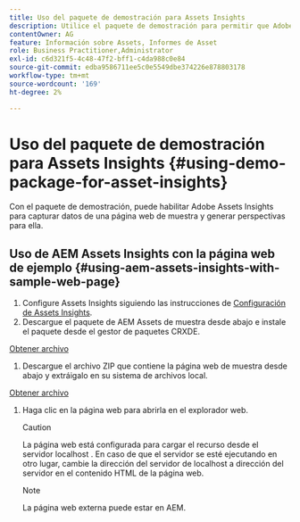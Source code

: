 ```yaml
---
title: Uso del paquete de demostración para Assets Insights
description: Utilice el paquete de demostración para permitir que Adobe Assets Insights capture datos de una página web y genere perspectivas para ella.
contentOwner: AG
feature: Información sobre Assets, Informes de Asset
role: Business Practitioner,Administrator
exl-id: c6d321f5-4c48-47f2-bff1-c4da988c0e84
source-git-commit: edba9586711ee5c0e5549dbe374226e878803178
workflow-type: tm+mt
source-wordcount: '169'
ht-degree: 2%

---
```


# Uso del paquete de demostración para Assets Insights {#using-demo-package-for-asset-insights}

Con el paquete de demostración, puede habilitar Adobe Assets Insights para capturar datos de una página web de muestra y generar perspectivas para ella.

## Uso de AEM Assets Insights con la página web de ejemplo {#using-aem-assets-insights-with-sample-web-page}

1. Configure Assets Insights siguiendo las instrucciones de [Configuración de Assets Insights](touch-ui-configuring-asset-insights.md).
1. Descargue el paquete de AEM Assets de muestra desde abajo e instale el paquete desde el gestor de paquetes CRXDE.

[Obtener archivo](assets/insightsdemo.zip)

1. Descargue el archivo ZIP que contiene la página web de muestra desde abajo y extráigalo en su sistema de archivos local.

[Obtener archivo](assets/demosite.zip)

1. Haga clic en la página web para abrirla en el explorador web.

   >[!CAUTION]
   >
   >La página web está configurada para cargar el recurso desde el servidor localhost . En caso de que el servidor se esté ejecutando en otro lugar, cambie la dirección del servidor de localhost a dirección del servidor en el contenido HTML de la página web.

   >[!NOTE]
   >
   >La página web externa puede estar en AEM.
